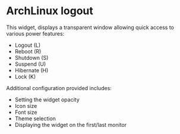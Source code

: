 # ArchLinux logout

This widget, displays a transparent window allowing quick access to various power features:

- Logout (L)
- Reboot (R)
- Shutdown (S)
- Suspend (U)
- Hibernate (H)
- Lock (K)

Additional configuration provided includes:

- Setting the widget opacity
- Icon size
- Font size
- Theme selection
- Displaying the widget on the first/last monitor

